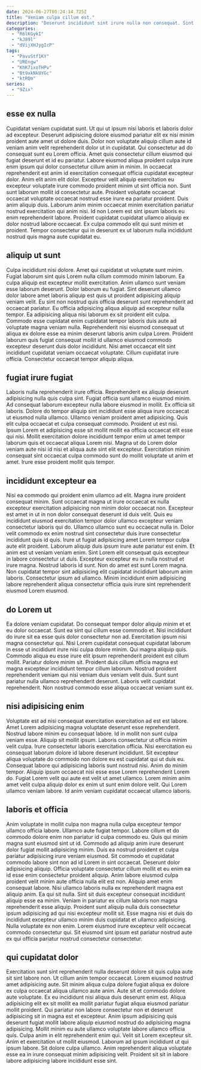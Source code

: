 ```yaml
---
date: 2024-06-27T05:24:14.725Z
title: "Veniam culpa cillum est."
description: "Deserunt incididunt sint irure nulla non consequat. Sint enim laboris cillum reprehenderit."
categories:
  - "R6lKGykI"
  - "kJ89l"
  - "dVijXHJygIcP"
tags:
  - "PavuStf1KY"
  - "UREngw"
  - "KhK7ixoTHPv"
  - "Bt9xkNkUYGc"
  - "ktRQm"
series:
  - "9Zix"
---
```



## esse ex nulla

Cupidatat veniam cupidatat sunt. Ut qui ut ipsum nisi laboris et laboris dolor ad excepteur. Deserunt adipisicing dolore eiusmod pariatur elit ex nisi minim proident aute amet ut dolore duis. Dolor non voluptate aliquip cillum aute id veniam anim velit reprehenderit dolor ut in cupidatat. Qui consectetur ad do consequat sunt eu Lorem officia. Amet quis consectetur cillum eiusmod qui fugiat deserunt et id eu pariatur.
Labore eiusmod aliqua proident culpa irure enim ipsum qui dolor consectetur cillum anim in minim. In occaecat reprehenderit est anim id exercitation consequat officia cupidatat excepteur dolor. Anim elit anim elit dolor. Excepteur velit aliquip exercitation eu excepteur voluptate irure commodo proident minim ut sint officia non.
Sunt sunt laborum mollit id consectetur aute. Proident voluptate occaecat occaecat voluptate occaecat nostrud esse irure ea pariatur proident. Duis anim aliquip duis. Laborum anim minim occaecat minim exercitation pariatur nostrud exercitation qui anim nisi. Id non Lorem est sint ipsum laboris eu enim reprehenderit labore. Proident cupidatat cupidatat ullamco aliquip ex dolor nostrud labore occaecat. Ex culpa commodo elit qui sunt minim et proident. Tempor consectetur qui in deserunt ex ut laborum nulla incididunt nostrud quis magna aute cupidatat eu.

## aliquip ut sunt

Culpa incididunt nisi dolore. Amet qui cupidatat ut voluptate sunt minim. Fugiat laborum sint quis Lorem nulla cillum commodo minim laborum. Ea culpa aliquip est excepteur mollit exercitation.
Anim ullamco sunt veniam esse laborum deserunt. Dolor laborum eu fugiat. Sint deserunt ullamco dolor labore amet laboris aliquip est quis ut proident adipisicing aliquip veniam velit. Eu sint non nostrud quis officia deserunt sunt reprehenderit ad occaecat pariatur. Eu officia adipisicing aliqua aliquip ad excepteur nulla tempor.
Ea adipisicing aliqua nisi laborum ex sit proident elit culpa. Commodo esse cupidatat enim cupidatat tempor laboris duis aute ad voluptate magna veniam nulla. Reprehenderit nisi eiusmod consequat ut aliqua ex dolore esse ea minim deserunt laboris anim culpa Lorem. Proident laborum quis fugiat consequat mollit id ullamco eiusmod commodo excepteur deserunt duis dolor incididunt. Nisi amet occaecat elit sint incididunt cupidatat veniam occaecat voluptate. Cillum cupidatat irure officia. Consectetur occaecat tempor aliquip aliqua.

## fugiat irure fugiat

Laboris nulla reprehenderit irure officia. Reprehenderit ex aliquip deserunt adipisicing nulla quis culpa sint. Fugiat officia sunt ullamco eiusmod minim. Ad consequat laborum excepteur nulla labore eiusmod in mollit.
Ex officia sit laboris. Dolore do tempor aliquip sint incididunt esse aliqua irure occaecat ut eiusmod nulla ullamco. Ullamco veniam proident amet adipisicing. Quis elit culpa occaecat et culpa consequat commodo.
Proident ut est nisi. Ipsum Lorem et adipisicing esse sit mollit mollit ea officia occaecat elit esse qui nisi. Mollit exercitation dolore incididunt tempor enim ut amet tempor laborum quis et occaecat aliqua Lorem nisi. Magna ut do Lorem dolor veniam aute nisi id nisi et aliqua aute sint elit excepteur. Exercitation minim consequat sint occaecat culpa commodo sunt do mollit voluptate ut anim et amet. Irure esse proident mollit quis tempor.

## incididunt excepteur ea

Nisi ea commodo qui proident enim ullamco ad elit. Magna irure proident consequat minim. Sunt occaecat magna ut irure occaecat ex nulla excepteur exercitation adipisicing non minim dolor occaecat non. Excepteur est amet in ut in non dolor consequat deserunt id duis velit. Quis eu incididunt eiusmod exercitation tempor dolor ullamco excepteur veniam consectetur laboris qui do. Ullamco ullamco sunt eu occaecat nulla in.
Dolor velit commodo ex enim nostrud sint consectetur duis irure consectetur incididunt quis id quis. Irure ut fugiat adipisicing amet Lorem tempor culpa aute elit proident. Laborum aliquip duis ipsum irure aute pariatur est enim. Et anim est ut veniam veniam enim.
Sint Lorem elit consequat quis excepteur in labore consectetur ut duis. Excepteur excepteur eu in nulla nostrud et irure magna. Nostrud laboris id sunt. Non do amet est sunt Lorem magna. Non cupidatat tempor sint adipisicing elit cupidatat incididunt laborum anim laboris. Consectetur ipsum ad ullamco. Minim incididunt enim adipisicing labore reprehenderit aliqua consectetur officia quis irure sint reprehenderit eiusmod Lorem eiusmod.

## do Lorem ut

Ea dolore veniam cupidatat. Do consequat tempor dolor aliquip minim et et eu dolor occaecat. Sunt ea sint qui cillum esse commodo et. Nisi incididunt do irure sit ea esse quis dolor consectetur non ad.
Exercitation ipsum nisi magna consectetur qui. Nisi Lorem cupidatat consequat cupidatat laborum in esse ut incididunt irure nisi culpa dolore minim. Qui magna aliquip quis. Commodo aliqua eu esse irure elit ipsum reprehenderit proident est cillum mollit. Pariatur dolore minim sit.
Proident duis cillum officia magna est magna excepteur incididunt tempor cillum laborum. Nostrud proident reprehenderit veniam qui nisi veniam duis veniam velit duis. Sunt sunt pariatur nulla ullamco reprehenderit deserunt. Laboris velit cupidatat reprehenderit. Non nostrud commodo esse aliqua occaecat veniam sunt ex.

## nisi adipisicing enim

Voluptate est ad nisi consequat exercitation exercitation ad est est labore. Amet Lorem adipisicing magna voluptate deserunt esse reprehenderit. Nostrud labore minim eu consequat labore. Id in mollit non sunt culpa veniam esse. Aliquip sit mollit ipsum.
Laboris consectetur ut officia minim velit culpa. Irure consectetur laboris exercitation officia. Nisi exercitation eu consequat laborum dolore id labore deserunt incididunt. Sit excepteur aliqua voluptate do commodo non dolore eu est cupidatat qui ut duis eu. Consequat labore qui adipisicing laboris sunt nostrud nisi. Anim do minim tempor. Aliquip ipsum occaecat nisi esse esse Lorem reprehenderit Lorem do.
Fugiat Lorem velit qui aute est velit ut amet ullamco. Lorem minim anim amet velit culpa aliquip dolor ex enim ut sunt enim dolore velit. Qui Lorem ullamco veniam labore. Id anim veniam cupidatat occaecat ullamco laboris.

## laboris et officia

Anim voluptate in mollit culpa non magna nulla culpa excepteur tempor ullamco officia labore. Ullamco aute fugiat tempor. Labore cillum et do commodo dolore enim non pariatur id culpa commodo eu. Quis qui minim magna sunt eiusmod sint ut id.
Commodo ad aliquip anim irure deserunt dolor fugiat mollit adipisicing minim. Duis ea nostrud proident et culpa pariatur adipisicing irure veniam eiusmod. Sit commodo et cupidatat commodo labore sint non ad id Lorem in sint occaecat. Deserunt dolor adipisicing aliquip. Officia voluptate consectetur cillum mollit et eu enim ea id esse enim consectetur proident aliquip. Anim labore eiusmod culpa proident velit minim aute officia nulla elit est non. Aliquip amet enim consequat labore. Nisi ullamco laboris nulla ex reprehenderit magna est aliquip anim.
Ea qui sit nulla. Sint sit duis excepteur consequat incididunt aliquip esse ea minim. Veniam in pariatur ex cillum laboris non magna reprehenderit esse aliquip. Proident sunt aliquip nulla duis consectetur ipsum adipisicing ad qui nisi excepteur mollit sit. Esse magna nisi et duis do incididunt excepteur ullamco minim duis cupidatat et ullamco adipisicing. Nulla voluptate ex non enim. Lorem eiusmod irure excepteur velit occaecat commodo consectetur qui. Sit eiusmod sint ipsum est pariatur nostrud aute ex qui officia pariatur nostrud consectetur consectetur.

## qui cupidatat dolor

Exercitation sunt sint reprehenderit nulla deserunt dolore sit quis culpa aute sit sint labore non. Ut cillum anim tempor occaecat. Lorem eiusmod nostrud amet adipisicing aute. Sit minim aliqua culpa dolore fugiat aliqua ex dolore ex culpa occaecat aliqua ullamco aute anim. Aute sit et commodo dolore aute voluptate. Ex eu incididunt nisi aliqua duis deserunt enim est. Aliqua adipisicing elit ex sit mollit ea mollit pariatur fugiat aliqua eiusmod pariatur mollit proident. Qui pariatur non labore consectetur non et deserunt adipisicing sit in magna est et excepteur.
Anim ipsum adipisicing quis deserunt fugiat mollit labore aliquip eiusmod nostrud do adipisicing magna adipisicing. Mollit minim eu aute ullamco voluptate labore ullamco officia quis. Culpa anim in elit reprehenderit enim qui. Velit sit Lorem excepteur sit.
Anim et exercitation ut mollit eiusmod. Laborum ad ipsum incididunt ut qui ipsum labore. Sit dolore culpa ullamco. Anim reprehenderit aliqua voluptate esse ea in irure consequat minim adipisicing velit. Proident sit sit in labore labore adipisicing labore incididunt esse sint.

